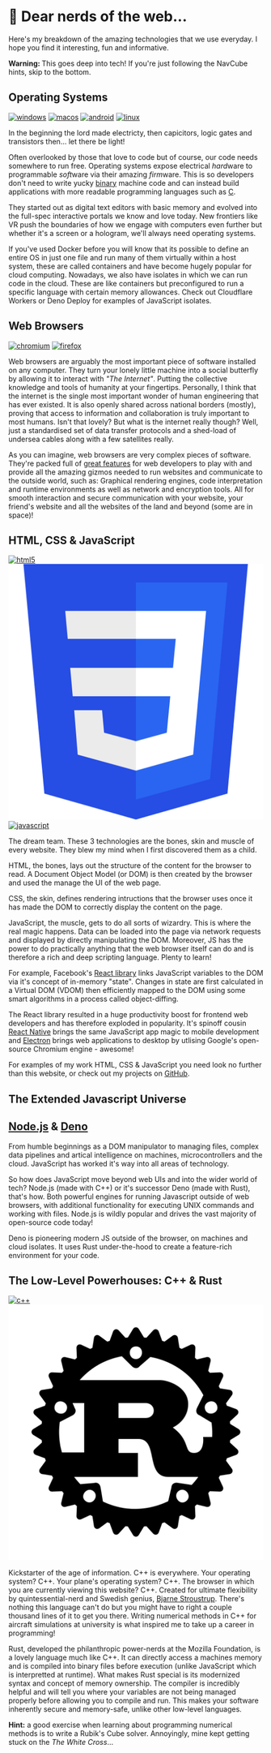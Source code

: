 # 🤖 Dear nerds of the web...
 
Here's my breakdown of the amazing technologies that we use everyday. I hope you find it interesting, fun and informative.

<strong>Warning: </strong>This goes deep into tech! If you're just following the NavCube hints, skip to the bottom.

## Operating Systems

<div class="row justify-center">
  <a target="_blank" href="https://windows.com"><img class="icon" src="/icons/windows.svg" alt="windows"></a>
  <a target="_blank" href="https://www.apple.com/macos/"><img class="icon" src="/icons/macos.svg" alt="macos"></a>
  <a target="_blank" href="https://android.com"><img class="icon" src="/icons/android.svg" alt="android"></a>
  <a target="_blank" href="https://www.opengroup.org/membership/forums/platform/unix"><img class="icon" src="/icons/linux.svg" alt="linux"></a>
</div>

In the beginning the lord made electricty, then capicitors, logic gates and transistors then... let there be light!

Often overlooked by those that love to code but of course, our code needs somewhere to run free. Operating systems expose electrical <i>hard</i>ware to programmable <i>soft</i>ware via their amazing <i>firm</i>ware. This is so developers don't need to write yucky <a target="_blank" href="https://en.wikipedia.org/wiki/Binary_code">binary</a> machine code and can instead build applications with more readable programming languages such as <a target="_blank" href="https://en.wikipedia.org/wiki/C_(programming_language)">C</a>.

They started out as digital text editors with basic memory and evolved into the full-spec interactive portals we know and love today. New frontiers like VR push the boundaries of how we engage with computers even further but whether it's a screen or a hologram, we'll always need operating systems.

If you've used Docker before you will know that its possible to define an entire OS in just one file and run many of them virtually within a host system, these are called containers and have become hugely popular for cloud computing. Nowadays, we also have isolates in which we can run code in the cloud. These are like containers but preconfigured to run a specific language with certain memory allowances. Check out Cloudflare Workers or Deno Deploy for examples of JavaScript isolates.

## Web Browsers

<div class="row justify-center">
  <a target="_blank" href="https://www.chromium.org"><img class="icon" src="/icons/chromium.svg" alt="chromium"></a>
  <a target="_blank" href="https://www.mozilla.org/firefox/"><img class="icon" src="/icons/firefox.svg" alt="firefox"></a>
</div>

Web browsers are arguably the most important piece of software installed on any computer. They turn your lonely little machine into a social butterfly by allowing it to interact with <i>"The Internet"</i>. Putting the collective knowledge and tools of humanity at your fingertips. Personally, I think that the internet is the single most important wonder of human engineering that has ever existed. It is also openly shared across national borders (mostly), proving that access to information and collaboration is truly important to most humans. Isn't that lovely? But what is the internet really though? Well, just a standardised set of data transfer protocols and a shed-load of undersea cables along with a few satellites really.

As you can imagine, web browsers are very complex pieces of software. They're packed full of <a href="https://developer.mozilla.org/en-US/docs/Web/API">great features</a> for web developers to play with and provide all the amazing gizmos needed to run websites and communicate to the outside world, such as: Graphical rendering engines, code interpretation and runtime environments as well as network and encryption tools. All for smooth interaction and secure communication with your website, your friend's website and all the websites of the land and beyond (some are in space)!

## HTML, CSS & JavaScript

<div class="row justify-center">
  <a target="_blank" href="https://developer.mozilla.org/docs/Web/HTML5"><img class="icon" src="/icons/html5.svg" alt="html5"></a>
  <a target="_blank" href="https://developer.mozilla.org/docs/Web/CSS"><img class="icon" src="/icons/css.svg" alt="css"></a>
  <a target="_blank" href="https://developer.mozilla.org/docs/Web/JavaScript"><img class="icon" src="/icons/javascript.svg" alt="javascript"></a>
</div>

The dream team. These 3 technologies are the bones, skin and muscle of every website. They blew my mind when I first discovered them as a child.

HTML, the bones, lays out the structure of the content for the browser to read. A Document Object Model (or DOM) is then created by the browser and used the manage the UI of the web page.

CSS, the skin, defines rendering intructions that the browser uses once it has made the DOM to correctly display the content on the page.

JavaScript, the muscle, gets to do all sorts of wizardry. This is where the real magic happens. Data can be loaded into the page via network requests and displayed by directly manipulating the DOM. Moreover, JS has the power to do practically anything that the web browser itself can do and is therefore a rich and deep scripting language. Plenty to learn!

For example, Facebook's <a target="_blank" href="https://reactjs.org/">React library</a> links JavaScript variables to the DOM via it's concept of in-memory "state". Changes in state are first calculated in a Virtual DOM (VDOM) then efficiently mapped to the DOM using some smart algorithms in a process called object-diffing.

The React library resulted in a huge productivity boost for frontend web developers and has therefore exploded in popularity. It's spinoff cousin <a target="_blank" href="https://reactnative.dev/">React Native</a> brings the same JavaScript app magic to mobile development and <a target="_blank" href="https://www.electronjs.org/">Electron</a> brings web applications to desktop by utlising Google's open-source Chromium engine - awesome!

For examples of my work HTML, CSS & JavaScript you need look no further than this website, or check out my projects on <a target="_blank" href="https://github.com/sebringrose">GitHub</a>.

## The Extended Javascript Universe

<div class="row justify-center">
  <h2 class="royalblue"><a target="_blank" href="https://nodejs.org/en/">Node.js</a> & <a target="_blank" href="https://deno.land/">Deno</a></h2>
</div>

From humble beginnings as a DOM manipulator to managing files, complex data pipelines and artical intelligence on machines, microcontrollers and the cloud. JavaScript has worked it's way into all areas of technology.

So how does JavaScript move beyond web UIs and into the wider world of tech? Node.js (made with C++) or it's successor Deno (made with Rust), that's how. Both powerful engines for running Javascript outside of web browsers, with additional functionality for executing UNIX commands and working with files. Node.js is wildly popular and drives the vast majority of open-source code today!

Deno is pioneering modern JS outside of the browser, on machines and cloud isolates. It uses Rust under-the-hood to create a feature-rich environment for your code.

## The Low-Level Powerhouses: C++ & Rust

<div class="row justify-center">
  <a target="_blank" href="https://isocpp.org"><img class="icon" src="/icons/c++.svg" alt="c++"></a>
  <a target="_blank" href="https://www.rust-lang.org/"><img class="icon" src="/icons/rust.svg" alt="rust"></a>
</div>

Kickstarter of the age of information. C++ is everywhere. Your operating system? C++. Your plane's operating system? C++. The browser in which you are currently viewing this website? C++. Created for ultimate flexibility by quintessential-nerd and Swedish genius, <a target="_blank" href="https://en.wikipedia.org/wiki/Bjarne_Stroustrup">Bjarne Stroustrup</a>. There's nothing this language can't do but you might have to right a couple thousand lines of it to get you there. Writing numerical methods in C++ for aircraft simulations at university is what inspired me to take up a career in programming!

Rust, developed the philanthropic power-nerds at the Mozilla Foundation, is a lovely language much like C++. It can directly access a machines memory and is compiled into binary files before execution (unlike JavaScript which is interpretted at runtime). What makes Rust special is its modernized syntax and concept of memory ownership. The compiler is incredibly helpful and will tell you where your variables are not being managed properly before allowing you to compile and run. This makes your software inherently secure and memory-safe, unlike other low-level languages.

<b>Hint:</b> a good exercise when learning about programming numerical methods is to write a Rubik's Cube solver. Annoyingly, mine kept getting stuck on the <i>The White Cross</i>...